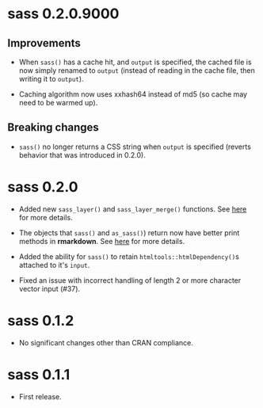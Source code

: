 # sass 0.2.0.9000

## Improvements

* When `sass()` has a cache hit, and `output` is specified, the cached file is now simply renamed to `output` (instead of reading in the cache file, then writing it to `output`).

* Caching algorithm now uses xxhash64 instead of md5 (so cache may need to be warmed up).

## Breaking changes

* `sass()` no longer returns a CSS string when `output` is specified (reverts behavior that was introduced in 0.2.0). 

# sass 0.2.0

* Added new `sass_layer()` and `sass_layer_merge()` functions. See [here](https://rstudio.github.io/sass/articles/sass.html#layers) for more details.

* The objects that `sass()` and `as_sass()`) return now have better print methods in **rmarkdown**. See [here](https://rstudio.github.io/sass/articles/sass.html#rmarkdown) for more details.

* Added the ability for `sass()` to retain `htmltools::htmlDependency()`s attached to it's `input`.  

* Fixed an issue with incorrect handling of length 2 or more character vector input (#37).

# sass 0.1.2

* No significant changes other than CRAN compliance.

# sass 0.1.1

* First release.
